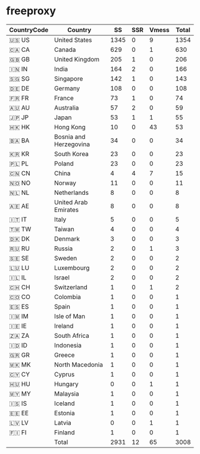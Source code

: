 # freeproxy

|CountryCode|Country|SS|SSR|Vmess|Total|
|  ----  | ----  |  ----  | ----  |  ----  | ----  |
|🇺🇸 US|United States|1345|0|9|1354|
|🇨🇦 CA|Canada|629|0|1|630|
|🇬🇧 GB|United Kingdom|205|1|0|206|
|🇮🇳 IN|India|164|2|0|166|
|🇸🇬 SG|Singapore|142|1|0|143|
|🇩🇪 DE|Germany|108|0|0|108|
|🇫🇷 FR|France|73|1|0|74|
|🇦🇺 AU|Australia|57|2|0|59|
|🇯🇵 JP|Japan|53|1|1|55|
|🇭🇰 HK|Hong Kong|10|0|43|53|
|🇧🇦 BA|Bosnia and Herzegovina|34|0|0|34|
|🇰🇷 KR|South Korea|23|0|0|23|
|🇵🇱 PL|Poland|23|0|0|23|
|🇨🇳 CN|China|4|4|7|15|
|🇳🇴 NO|Norway|11|0|0|11|
|🇳🇱 NL|Netherlands|8|0|0|8|
|🇦🇪 AE|United Arab Emirates|8|0|0|8|
|🇮🇹 IT|Italy|5|0|0|5|
|🇹🇼 TW|Taiwan|4|0|0|4|
|🇩🇰 DK|Denmark|3|0|0|3|
|🇷🇺 RU|Russia|2|0|1|3|
|🇸🇪 SE|Sweden|2|0|0|2|
|🇱🇺 LU|Luxembourg|2|0|0|2|
|🇮🇱 IL|Israel|2|0|0|2|
|🇨🇭 CH|Switzerland|1|0|1|2|
|🇨🇴 CO|Colombia|1|0|0|1|
|🇪🇸 ES|Spain|1|0|0|1|
|🇮🇲 IM|Isle of Man|1|0|0|1|
|🇮🇪 IE|Ireland|1|0|0|1|
|🇿🇦 ZA|South Africa|1|0|0|1|
|🇮🇩 ID|Indonesia|1|0|0|1|
|🇬🇷 GR|Greece|1|0|0|1|
|🇲🇰 MK|North Macedonia|1|0|0|1|
|🇨🇾 CY|Cyprus|1|0|0|1|
|🇭🇺 HU|Hungary|0|0|1|1|
|🇲🇾 MY|Malaysia|1|0|0|1|
|🇮🇸 IS|Iceland|1|0|0|1|
|🇪🇪 EE|Estonia|1|0|0|1|
|🇱🇻 LV|Latvia|0|0|1|1|
|🇫🇮 FI|Finland|1|0|0|1|
||Total|2931|12|65|3008|
